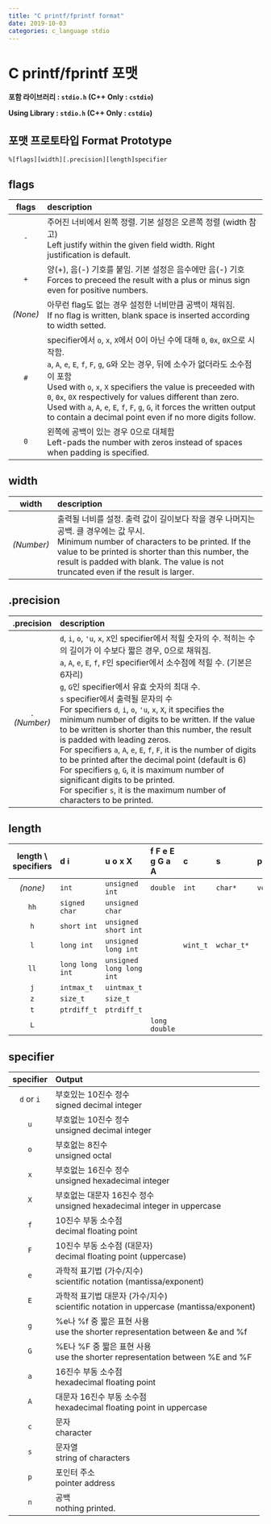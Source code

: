 ```yaml
---
title: "C printf/fprintf format"
date: 2019-10-03
categories: c_language stdio
---
```


# C printf/fprintf 포맷

**포함 라이브러리 : ``stdio.h`` (C++ Only : ``cstdio``)**

**Using Library : ``stdio.h`` (C++ Only : ``cstdio``)**

## 포맷 프로토타입 Format Prototype

``
%[flags][width][.precision][length]specifier
``

## flags

| flags | description |
|:---:|:---|
|``-``|주어진 너비에서 왼쪽 정렬. 기본 설정은 오른쪽 정렬 (width 참고)<br>Left justify within the given field width. Right justification is default. |
|``+``|양(+), 음(-) 기호를 붙임. 기본 설정은 음수에만 음(-) 기호<br>Forces to preceed the result with a plus or minus sign even for positive numbers. |
|_(None)_|아무런 flag도 없는 경우 설정한 너비만큼 공백이 채워짐.<br>If no flag is written, blank space is inserted according to width setted.|
|``#``|specifier에서 ``o``, ``x``, ``X``에서 0이 아닌 수에 대해 ``0``, ``0x``, ``0X``으로 시작함.<br>``a``, ``A``, ``e``, ``E``, ``f``, ``F``, ``g``, ``G``와 오는 경우, 뒤에 소수가 없더라도 소수점이 포함<br>Used with ``o``, ``x``, ``X`` specifiers the value is preceeded with ``0``, ``0x``, ``0X`` respectively for values different than zero.<br>Used with ``a``, ``A``, ``e``, ``E``, ``f``, ``F``, ``g``, ``G``, it forces the written output to contain a decimal point even if no more digits follow.|
|``0``|왼쪽에 공백이 있는 경우 0으로 대체함<br>Left-pads the number with zeros instead of spaces when padding is specified.|

## width

| width | description |
|:---:|:---|
|_(Number)_|출력될 너비를 설정. 출력 값이 길이보다 작을 경우 나머지는 공백. 클 경우에는 값 무시.<br>Minimum number of characters to be printed. If the value to be printed is shorter than this number, the result is padded with blank. The value is not truncated even if the result is larger.|

## .precision

| .precision | description |
|:---:|:---|
|``.``_(Number)_|``d``, ``i``, ``o``, ``'u``, ``x``, ``X``인 specifier에서 적힐 숫자의 수. 적히는 수의 길이가 이 수보다 짧은 경우, 0으로 채워짐.<br>``a``, ``A``, ``e``, ``E``, ``f``, ``F``인 specifier에서 소수점에 적힐 수. (기본은 6자리)<br>``g``, ``G``인 specifier에서 유효 숫자의 최대 수.<br>``s`` specifier에서 출력될 문자의 수<br>For specifiers ``d``, ``i``, ``o``, ``'u``, ``x``, ``X``, it specifies the minimum number of digits to be written. If the value to be written is shorter than this number, the result is padded with leading zeros.<br>For specifiers ``a``, ``A``, ``e``, ``E``, ``f``, ``F``, it is the number of digits to be printed after the decimal point (default is 6)<br>For specifiers ``g``, ``G``, it is maximum number of significant digits to be printed.<br>For specifier ``s``, it is the maximum number of characters to be printed.|

## length

| length \ specifiers | **d i** | **u o x X** | **f F e E g G a A** | **c** | **s** | **p** | **n** |
|:---:|:---|:---|:---|:---|:---|:---|:---|
|_(none)_|`int`|`unsigned int`|`double`|`int`|`char*`|`void*`|`int*`|
|`hh`|`signed char`|`unsigned char`|||||`signed char*`|
|`h`|`short int`|`unsigned short int`|||||`short int*`|
|`l`|`long int`|`unsigned long int`||`wint_t`|`wchar_t*`||`long int*`|
|`ll`|`long long int`|`unsigned long long int`|||||`long long int*`|
|`j`|`intmax_t`|`uintmax_t`|||||`intmax_t*`|
|`z`|`size_t`|`size_t`|||||`size_t*`|
|`t`|`ptrdiff_t`|`ptrdiff_t`|||||`ptrdiff_t*`|
|`L`|||`long double`||||

## specifier

specifier | Output
:---:|:---
``d`` or ``i`` | 부호있는 10진수 정수<br>signed decimal integer
``u`` | 부호없는 10진수 정수<br>unsigned decimal integer
``o`` | 부호없는 8진수<br>unsigned octal
``x`` | 부호없는 16진수 정수<br>unsigned hexadecimal integer
``X`` | 부호없는 대문자 16진수 정수<br>unsigned hexadecimal integer in uppercase
``f`` | 10진수 부동 소수점<br>decimal floating point
``F`` | 10진수 부동 소수점 (대문자)<br>decimal floating point (uppercase)
``e`` | 과학적 표기법 (가수/지수)<br>scientific notation (mantissa/exponent)
``E`` | 과학적 표기법 대문자 (가수/지수)<br>scientific notation in uppercase (mantissa/exponent)
``g`` | %e나 %f 중 짧은 표현 사용<br>use the shorter representation between &e and %f
``G`` | %E나 %F 중 짧은 표현 사용<br>use the shorter representation between %E and %F
``a`` | 16진수 부동 소수점<br>hexadecimal floating point
``A`` | 대문자 16진수 부동 소수점<br>hexadecimal floating point in uppercase
``c`` | 문자<br>character
``s`` | 문자열<br>string of characters
``p`` | 포인터 주소<br>pointer address
``n`` | 공백<br>nothing printed.
